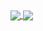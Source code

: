 <a href="https://github.com/09ubberboy90">
  <img align="center" src="https://github-readme-stats.vercel.app/api?username=09ubberboy90&count_private=true&show_icons=true&theme=radical&include_all_commits=true&count_private=true" />
</a>
<a href="https://github.com/09ubberboy90">
  <img align="center" src="https://github-readme-stats.vercel.app/api/top-langs/?username=09ubberboy90&layout=compact" />
</a>

<!--
**09ubberboy90/09ubberboy90** is a ✨ _special_ ✨ repository because its `README.md` (this file) appears on your GitHub profile.


Here are some ideas to get you started:

- 🔭 I’m currently working on ...
- 🌱 I’m currently learning ...
- 👯 I’m looking to collaborate on ...
- 🤔 I’m looking for help with ...
- 💬 Ask me about ...
- 📫 How to reach me: ...
- 😄 Pronouns: ...
- ⚡ Fun fact: ...
-->
